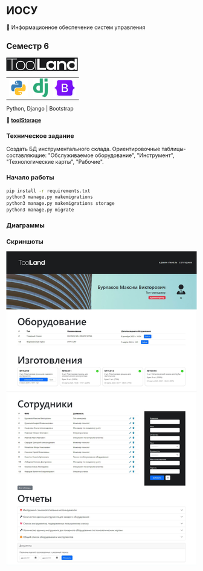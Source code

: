 # ИОСУ

🔑 Информационное обеспечение систем управления

## Семестр 6

<img src="toolStorage/static/img/logo.jpg" style="object-fit: cover; height: 35px;">

<table cellpadding="0">
    <tr style="padding: 0">
        <td valign="top"><img src="assets/python.png" style="object-fit: cover; height: 50px;"></td>
        <td valign="top"><img src="assets/django.svg" style="object-fit: cover; height: 50px;"></td>
        <td valign="top"><img src="assets/bootstrap.png" style="object-fit: cover; height: 50px;"></td>
    </tr>
</table>

Python, Django | Bootstrap

**🔗 [toolStorage](toolStorage/)**

### Техническое задание

Создать БД инструментального склада. Ориентировочные таблицы-составляющие: "Обслуживаемое оборудование", "Инструмент", "Технологические карты", "Рабочие".

### Начало работы

```bash
pip install -r requirements.txt
python3 manage.py makemigrations
python3 manage.py makemigrations storage
python3 manage.py migrate
```

### Диаграммы



### Скриншоты

![Интерфейс сотрудника toolStorage](assets/main-screenshot.jpg)
